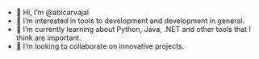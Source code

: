 - 👋 Hi, I’m @abicarvajal
- 👀 I’m interested in tools to development and development in general.
- 🌱 I’m currently learning about Python, Java, .NET and other tools that I think are important.
- :telescope: I’m looking to collaborate on innovative projects.


<!---
abicarvajal/abicarvajal is a ✨ special ✨ repository because its `README.md` (this file) appears on your GitHub profile.
You can click the Preview link to take a look at your changes.
--->
